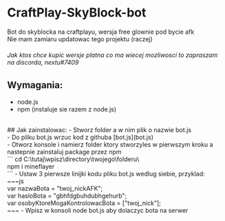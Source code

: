 # CraftPlay-SkyBlock-bot
Bot do skyblocka na craftplayu, wersja free glownie pod bycie afk<br>
Nie mam zamiaru updatowac tego projektu (raczej)<br>
###### Jak ktos chce kupic wersje platna co ma wiecej mozliwosci to zapraszam na discorda, nextu#7409

## Wymagania:
- node.js
- npm (instaluje sie razem z node.js)
<br>
## Jak zainstalowac:
- Stworz folder a w nim plik o nazwie bot.js<br>
- Do pliku bot.js wrzuc kod z githuba [bot.js](bot.js)<br>
- Otworz konsole i namierz folder ktory stworzyles w pierwszym kroku a nastepnie zainstaluj package przez npm<br>
```
cd C:\tutaj\wpisz\directory\twojego\folderu\<br>
npm i mineflayer<br>
```
- Ustaw 3 pierwsze linijki kodu pliku bot.js wedlug siebie, przyklad:<br>
~~~js<br>
var nazwaBota = "twoj_nickAFK";<br>
var hasloBota = "gbhfdgbuhdubhgehurb";<br>
var osobyKtoreMogaKontrolowacBota = ["twoj_nick"];<br>
~~~
- Wpisz w konsoli node bot.js aby dolaczyc bota na serwer<br>
